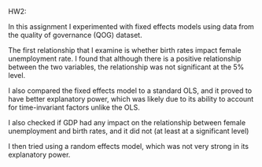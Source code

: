 HW2:

In this assignment I experimented with fixed effects models using data from the quality of governance (QOG) dataset. 

The first relationship that I examine is whether birth rates impact female unemployment rate. I found that although there is a positive relationship between the two variables, the relationship was not significant at the 5% level. 

I also compared the fixed effects model to a standard OLS, and it proved to have better explanatory power, which was likely due to its ability to account for time-invariant factors unlike the OLS.

I also checked if GDP had any impact on the relationship between female unemployment and birth rates, and it did not (at least at a significant level)

I then tried using a random effects model, which was not very strong in its explanatory power. 

